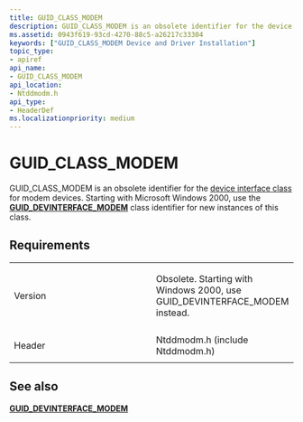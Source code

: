 ```yaml
---
title: GUID_CLASS_MODEM
description: GUID_CLASS_MODEM is an obsolete identifier for the device interface class for modem devices. Starting with Microsoft Windows 2000, use the GUID_DEVINTERFACE_MODEM class identifier for new instances of this class.
ms.assetid: 0943f619-93cd-4270-88c5-a26217c33304
keywords: ["GUID_CLASS_MODEM Device and Driver Installation"]
topic_type:
- apiref
api_name:
- GUID_CLASS_MODEM
api_location:
- Ntddmodm.h
api_type:
- HeaderDef
ms.localizationpriority: medium
---
```


# GUID_CLASS_MODEM


GUID_CLASS_MODEM is an obsolete identifier for the [device interface class](https://msdn.microsoft.com/library/windows/hardware/ff541339) for modem devices. Starting with Microsoft Windows 2000, use the [**GUID_DEVINTERFACE_MODEM**](guid-devinterface-modem.md) class identifier for new instances of this class.

Requirements
------------

<table>
<colgroup>
<col width="50%" />
<col width="50%" />
</colgroup>
<tbody>
<tr class="odd">
<td align="left"><p>Version</p></td>
<td align="left"><p>Obsolete. Starting with Windows 2000, use GUID_DEVINTERFACE_MODEM instead.</p></td>
</tr>
<tr class="even">
<td align="left"><p>Header</p></td>
<td align="left">Ntddmodm.h (include Ntddmodm.h)</td>
</tr>
</tbody>
</table>

## See also


[**GUID_DEVINTERFACE_MODEM**](guid-devinterface-modem.md)

 

 






